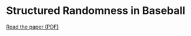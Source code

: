 # Structured Randomness in Baseball

[Read the paper (PDF)](Structured_Randomness_In_Baseball_V1.pdf)
